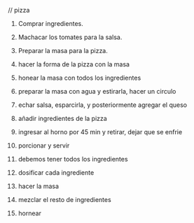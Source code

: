 // pizza

1. Comprar ingredientes.
2. Machacar los tomates para la salsa.
3. Preparar la masa para la pizza.
4. hacer la forma de la pizza con la masa
5. honear la masa con todos los ingredientes

6. preparar la masa con agua y estirarla, hacer un circulo
7. echar salsa, esparcirla, y posteriormente agregar el queso
8. añadir ingredientes de la pizza
9. ingresar al horno por 45 min y retirar, dejar que se enfrie
10. porcionar y servir

11. debemos tener todos los ingredientes
12. dosificar cada ingrediente
13. hacer la masa
14. mezclar el resto de ingredientes
15. hornear
